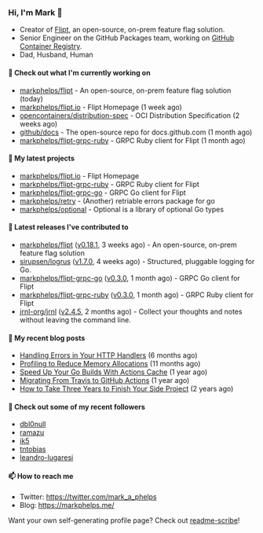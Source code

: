 ### Hi, I'm Mark 👋

* Creator of [Flipt](https://github.com/markphelps/flipt), an open-source, on-prem feature flag solution.
* Senior Engineer on the GitHub Packages team, working on [GitHub Container Registry](https://github.blog/2020-09-01-introducing-github-container-registry/).
* Dad, Husband, Human

#### 👷 Check out what I'm currently working on

- [markphelps/flipt](https://github.com/markphelps/flipt) - An open-source, on-prem feature flag solution (today)
- [markphelps/flipt.io](https://github.com/markphelps/flipt.io) - Flipt Homepage (1 week ago)
- [opencontainers/distribution-spec](https://github.com/opencontainers/distribution-spec) - OCI Distribution Specification (2 weeks ago)
- [github/docs](https://github.com/github/docs) - The open-source repo for docs.github.com (1 month ago)
- [markphelps/flipt-grpc-ruby](https://github.com/markphelps/flipt-grpc-ruby) - GRPC Ruby client for Flipt (1 month ago)

#### 🌱 My latest projects

- [markphelps/flipt.io](https://github.com/markphelps/flipt.io) - Flipt Homepage
- [markphelps/flipt-grpc-ruby](https://github.com/markphelps/flipt-grpc-ruby) - GRPC Ruby client for Flipt
- [markphelps/flipt-grpc-go](https://github.com/markphelps/flipt-grpc-go) - GRPC Go client for Flipt
- [markphelps/retry](https://github.com/markphelps/retry) - (Another) retriable errors package for go
- [markphelps/optional](https://github.com/markphelps/optional) - Optional is a library of optional Go types

#### 🔭 Latest releases I've contributed to

- [markphelps/flipt](https://github.com/markphelps/flipt) ([v0.18.1](https://github.com/markphelps/flipt/releases/tag/v0.18.1), 3 weeks ago) - An open-source, on-prem feature flag solution
- [sirupsen/logrus](https://github.com/sirupsen/logrus) ([v1.7.0](https://github.com/sirupsen/logrus/releases/tag/v1.7.0), 4 weeks ago) - Structured, pluggable logging for Go.
- [markphelps/flipt-grpc-go](https://github.com/markphelps/flipt-grpc-go) ([v0.3.0](https://github.com/markphelps/flipt-grpc-go/releases/tag/v0.3.0), 1 month ago) - GRPC Go client for Flipt
- [markphelps/flipt-grpc-ruby](https://github.com/markphelps/flipt-grpc-ruby) ([v0.3.0](https://github.com/markphelps/flipt-grpc-ruby/releases/tag/v0.3.0), 1 month ago) - GRPC Ruby client for Flipt
- [jrnl-org/jrnl](https://github.com/jrnl-org/jrnl) ([v2.4.5](https://github.com/jrnl-org/jrnl/releases/tag/v2.4.5), 2 months ago) - Collect your thoughts and notes without leaving the command line.

#### 📜 My recent blog posts

- [Handling Errors in Your HTTP Handlers](https://markphelps.me/2020/04/handling-errors-in-your-http-handlers/) (6 months ago)
- [Profiling to Reduce Memory Allocations](https://markphelps.me/2019/11/profiling-to-reduce-memory-allocations/) (11 months ago)
- [Speed Up Your Go Builds With Actions Cache](https://markphelps.me/2019/11/speed-up-your-go-builds-with-actions-cache/) (1 year ago)
- [Migrating From Travis to GitHub Actions](https://markphelps.me/2019/09/migrating-from-travis-to-github-actions/) (1 year ago)
- [How to Take Three Years to Finish Your Side Project](https://markphelps.me/2019/04/how-to-take-three-years-to-finish-your-side-project/) (2 years ago)

#### 👯 Check out some of my recent followers

- [dbl0null](https://github.com/dbl0null)
- [ramazu](https://github.com/ramazu)
- [ik5](https://github.com/ik5)
- [tntobias](https://github.com/tntobias)
- [leandro-lugaresi](https://github.com/leandro-lugaresi)

#### 📫 How to reach me

- Twitter: https://twitter.com/mark_a_phelps
- Blog: https://markphelps.me/

Want your own self-generating profile page? Check out [readme-scribe](https://github.com/muesli/readme-scribe)!
